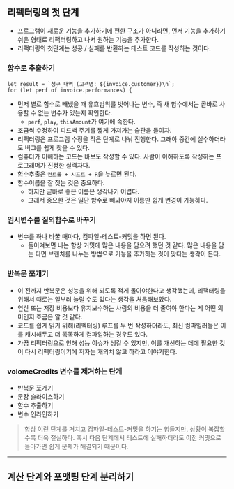 ## 리펙터링의 첫 단계
- 프로그램이 새로운 기능을 추가하기에 편한 구조가 아니라면, 먼저 기능을 추가하기 쉬운 형태로 리팩터링하고 나서 원하는 기능을 추가한다.
- 리팩터링의 첫단계는 성공 / 실패를 반환하는 테스트 코드를 작성하는 것이다.

### 함수로 추출하기
	let result = `청구 내역 (고객명: ${invoice.customer})\n`;
	for (let perf of invoice.performances) {
- 먼저 별로 함수로 빼냈을 때 유효범위를 벗어나는 변수, 즉 새 함수에서는 곧바로 사용할 수 없는 변수가 있는지 확인한다.
  - `perf`, `play`, `thisAmount`가 여기에 속한다.
- 조금씩 수정하여 피드백 주기를 짧게 가져가는 습관을 들이자.
- 리팩터링은 프로그램 수정을 작은 단계로 나눠 진행한다. 그래야 중간에 실수하더라도 버그를 쉽게 찾을 수 있다.
- 컴퓨터가 이해하는 코드는 바보도 작성할 수 있다. 사람이 이해하도록 작성하는 프로그래머가 진정한 실력자다.
- 함수추출은 `컨트롤 + 시프트 + R`을 누르면 된다.
- 함수이름을 잘 짓는 것은 중요하다.
  - 하지만 곧바로 좋은 이름은 생각나기 어렵다.
  - 그래서 중요한 것은 일단 함수로 빼놔야지 이름만 쉽게 변경이 가능하다.

### 임시변수를 질의함수로 바꾸기
- 변수를 하나 바꿀 때마다, 컴파일-테스트-커밋을 하면 된다.
  - 돌이켜보면 나는 항상 커밋에 많은 내용을 담으려 했던 것 같다. 많은 내용을 담는 다면 브랜치를 나누는 방법으로 기능을 추가하는 것이 맞다는 생각이 든다.

### 반복문 쪼개기
- 이 전까지 반복문은 성능을 위해 되도록 적게 돌아야한다고 생각했는데, 리팩터링을 위해서 때로는 일부러 늘릴 수도 있다는 생각을 처음해보았다.
 - 연산 또는 저장 비용보다 유지보수하는 사람의 비용을 더 줄여야 한다는 게 어떤 의미인지 조금은 알 것 같다.
 - 코드를 쉽게 읽기 위해(리펙터링) 루프를 두 번 작성하더라도, 최신 컴파일러들은 이를 캐시해두고 더 똑똑하게 컴파일하는 경우도 있다.
 - 가끔 리펙터링으로 인해 성능 이슈가 생길 수 있지만, 이를 개선하는 데에 필요한 것이 다시 리펙터링이기에 저자는 개의치 않고 하라고 이야기한다.

### volomeCredits 변수를 제거하는 단계
- 반복문 쪼개기
- 문장 슬라이스하기
- 함수 추출하기
- 변수 인라인하기
> 항상 이런 단계를 거치고 컴파일-테스트-커밋을 하기는 힘들지만, 상황이 복잡할수록 더욱 절실하다. 혹시 다음 단계에서 테스트에 실패하더라도 이전 커밋으로 돌아가면 쉽게 문제가 해결되기 때문이다.

---

## 계산 단계와 포맷팅 단계 분리하기